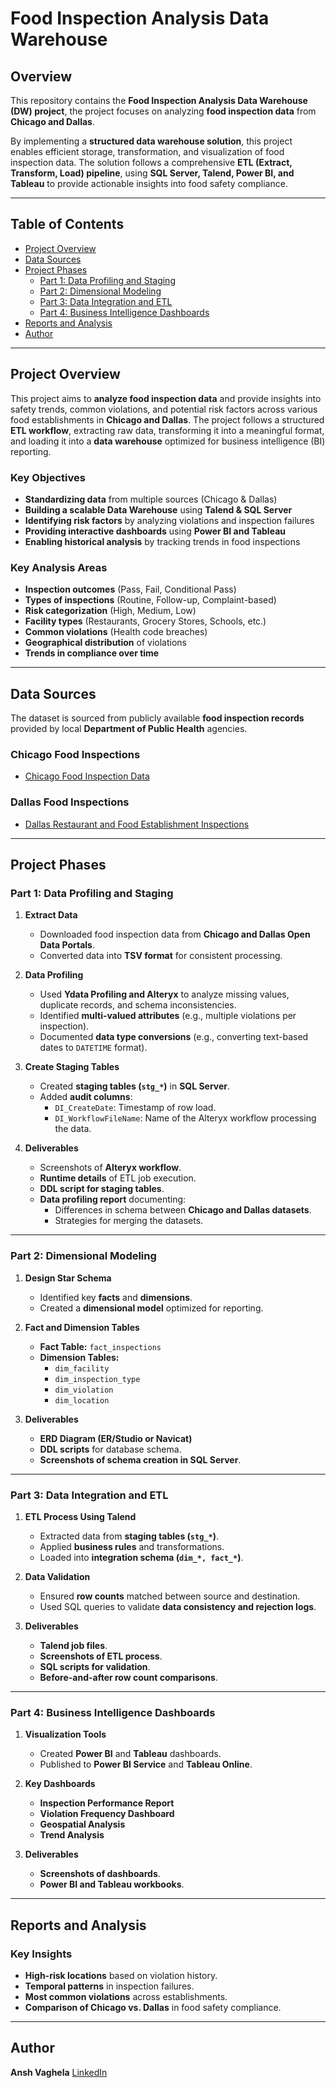 # **Food Inspection Analysis Data Warehouse**

## **Overview**
This repository contains the **Food Inspection Analysis Data Warehouse (DW) project**, the project focuses on analyzing **food inspection data** from **Chicago and Dallas**.

By implementing a **structured data warehouse solution**, this project enables efficient storage, transformation, and visualization of food inspection data. The solution follows a comprehensive **ETL (Extract, Transform, Load) pipeline**, using **SQL Server, Talend, Power BI, and Tableau** to provide actionable insights into food safety compliance.

---

## **Table of Contents**
- [Project Overview](#project-overview)
- [Data Sources](#data-sources)
- [Project Phases](#project-phases)
  - [Part 1: Data Profiling and Staging](#part-1-data-profiling-and-staging)
  - [Part 2: Dimensional Modeling](#part-2-dimensional-modeling)
  - [Part 3: Data Integration and ETL](#part-3-data-integration-and-etl)
  - [Part 4: Business Intelligence Dashboards](#part-4-business-intelligence-dashboards)
- [Reports and Analysis](#reports-and-analysis)
- [Author](#author)

---

## **Project Overview**
This project aims to **analyze food inspection data** and provide insights into safety trends, common violations, and potential risk factors across various food establishments in **Chicago and Dallas**. The project follows a structured **ETL workflow**, extracting raw data, transforming it into a meaningful format, and loading it into a **data warehouse** optimized for business intelligence (BI) reporting.

### **Key Objectives**
- **Standardizing data** from multiple sources (Chicago & Dallas)
- **Building a scalable Data Warehouse** using **Talend & SQL Server**
- **Identifying risk factors** by analyzing violations and inspection failures
- **Providing interactive dashboards** using **Power BI and Tableau**
- **Enabling historical analysis** by tracking trends in food inspections

### **Key Analysis Areas**
- **Inspection outcomes** (Pass, Fail, Conditional Pass)
- **Types of inspections** (Routine, Follow-up, Complaint-based)
- **Risk categorization** (High, Medium, Low)
- **Facility types** (Restaurants, Grocery Stores, Schools, etc.)
- **Common violations** (Health code breaches)
- **Geographical distribution** of violations
- **Trends in compliance over time**

---

## **Data Sources**
The dataset is sourced from publicly available **food inspection records** provided by local **Department of Public Health** agencies.

### **Chicago Food Inspections**
- [Chicago Food Inspection Data](https://data.cityofchicago.org/Health-Human-Services/Food-Inspections/4ijn-s7e5/data_preview)  

### **Dallas Food Inspections**
- [Dallas Restaurant and Food Establishment Inspections](https://www.dallasopendata.com/Services/Restaurant-and-Food-Establishment-Inspections-Octo/dri5-wcct/data_preview)  

---

## **Project Phases**

### **Part 1: Data Profiling and Staging**
1. **Extract Data**
   - Downloaded food inspection data from **Chicago and Dallas Open Data Portals**.
   - Converted data into **TSV format** for consistent processing.

2. **Data Profiling**
   - Used **Ydata Profiling and Alteryx** to analyze missing values, duplicate records, and schema inconsistencies.
   - Identified **multi-valued attributes** (e.g., multiple violations per inspection).
   - Documented **data type conversions** (e.g., converting text-based dates to `DATETIME` format).

3. **Create Staging Tables**
   - Created **staging tables (`stg_*`)** in **SQL Server**.
   - Added **audit columns**:
     - `DI_CreateDate`: Timestamp of row load.
     - `DI_WorkflowFileName`: Name of the Alteryx workflow processing the data.

4. **Deliverables**
   - Screenshots of **Alteryx workflow**.
   - **Runtime details** of ETL job execution.
   - **DDL script for staging tables**.
   - **Data profiling report** documenting:
     - Differences in schema between **Chicago and Dallas datasets**.
     - Strategies for merging the datasets.

---

### **Part 2: Dimensional Modeling**
1. **Design Star Schema**
   - Identified key **facts** and **dimensions**.
   - Created a **dimensional model** optimized for reporting.

2. **Fact and Dimension Tables**
   - **Fact Table:** `fact_inspections`
   - **Dimension Tables:**
     - `dim_facility`
     - `dim_inspection_type`
     - `dim_violation`
     - `dim_location`

3. **Deliverables**
   - **ERD Diagram (ER/Studio or Navicat)**
   - **DDL scripts** for database schema.
   - **Screenshots of schema creation in SQL Server**.

---

### **Part 3: Data Integration and ETL**
1. **ETL Process Using Talend**
   - Extracted data from **staging tables (`stg_*`)**.
   - Applied **business rules** and transformations.
   - Loaded into **integration schema (`dim_*, fact_*`)**.

2. **Data Validation**
   - Ensured **row counts** matched between source and destination.
   - Used SQL queries to validate **data consistency and rejection logs**.

3. **Deliverables**
   - **Talend job files**.
   - **Screenshots of ETL process**.
   - **SQL scripts for validation**.
   - **Before-and-after row count comparisons**.

---

### **Part 4: Business Intelligence Dashboards**
1. **Visualization Tools**
   - Created **Power BI** and **Tableau** dashboards.
   - Published to **Power BI Service** and **Tableau Online**.

2. **Key Dashboards**
   - **Inspection Performance Report**
   - **Violation Frequency Dashboard**
   - **Geospatial Analysis**
   - **Trend Analysis**

3. **Deliverables**
   - **Screenshots of dashboards**.
   - **Power BI and Tableau workbooks**.

---

## **Reports and Analysis**
### **Key Insights**
- **High-risk locations** based on violation history.
- **Temporal patterns** in inspection failures.
- **Most common violations** across establishments.
- **Comparison of Chicago vs. Dallas** in food safety compliance.

---

## **Author**
**Ansh Vaghela**
[LinkedIn](https://www.linkedin.com/in/anshv1/)  
